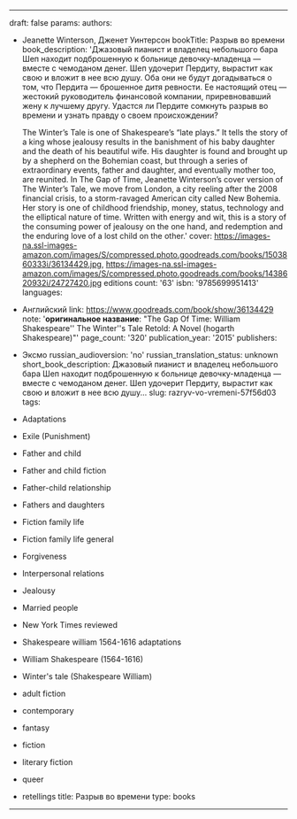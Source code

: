 ---
draft: false
params:
  authors:
  - Jeanette Winterson, Дженет Уинтерсон
  bookTitle: Разрыв во времени
  book_description: 'Джазовый пианист и владелец небольшого бара Шеп находит подброшенную
    к больнице девочку-младенца — вместе с чемоданом денег. Шеп удочерит Пердиту,
    вырастит как свою и вложит в нее всю душу. Оба они не будут догадываться о том,
    что Пердита — брошенное дитя ревности. Ее настоящий отец — жестокий руководитель
    финансовой компании, приревновавший жену к лучшему другу. Удастся ли Пердите сомкнуть
    разрыв во времени и узнать правду о своем происхождении?


    The Winter’s Tale is one of Shakespeare’s “late plays.” It tells the story of
    a king whose jealousy results in the banishment of his baby daughter and the death
    of his beautiful wife. His daughter is found and brought up by a shepherd on the
    Bohemian coast, but through a series of extraordinary events, father and daughter,
    and eventually mother too, are reunited. In The Gap of Time, Jeanette Winterson’s
    cover version of The Winter’s Tale, we move from London, a city reeling after
    the 2008 financial crisis, to a storm-ravaged American city called New Bohemia.
    Her story is one of childhood friendship, money, status, technology and the elliptical
    nature of time. Written with energy and wit, this is a story of the consuming
    power of jealousy on the one hand, and redemption and the enduring love of a lost
    child on the other.'
  cover: https://images-na.ssl-images-amazon.com/images/S/compressed.photo.goodreads.com/books/1503860333i/36134429.jpg,
    https://images-na.ssl-images-amazon.com/images/S/compressed.photo.goodreads.com/books/1438620932i/24727420.jpg
  editions count: '63'
  isbn: '9785699951413'
  languages:
  - Английский
  link: https://www.goodreads.com/book/show/36134429
  note: '**оригинальное название**: "The Gap Of Time: William Shakespeare'' The Winter''s
    Tale Retold: A Novel (hogarth Shakespeare)"'
  page_count: '320'
  publication_year: '2015'
  publishers:
  - Эксмо
  russian_audioversion: 'no'
  russian_translation_status: unknown
  short_book_description: Джазовый пианист и владелец небольшого бара Шеп находит
    подброшенную к больнице девочку-младенца — вместе с чемоданом денег. Шеп удочерит
    Пердиту, вырастит как свою и вложит в нее всю душу...
  slug: razryv-vo-vremeni-57f56d03
  tags:
  - Adaptations
  - Exile (Punishment)
  - Father and child
  - Father and child fiction
  - Father-child relationship
  - Fathers and daughters
  - Fiction family life
  - Fiction family life general
  - Forgiveness
  - Interpersonal relations
  - Jealousy
  - Married people
  - New York Times reviewed
  - Shakespeare william 1564-1616 adaptations
  - William Shakespeare (1564-1616)
  - Winter's tale (Shakespeare William)
  - adult fiction
  - contemporary
  - fantasy
  - fiction
  - literary fiction
  - queer
  - retellings
title: Разрыв во времени
type: books
------
